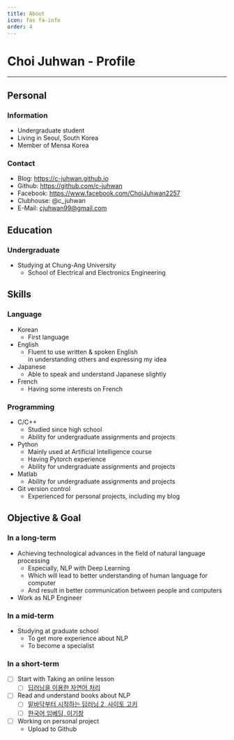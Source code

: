 ```yaml
---
title: About
icon: fas fa-info
order: 4
---
```


# **Choi Juhwan** - Profile
---
## Personal
### Information
- Undergraduate student
- Living in Seoul, South Korea
- Member of Mensa Korea

### Contact
- Blog: <https://c-juhwan.github.io>
- Github: <https://github.com/c-juhwan>
- Facebook: <https://www.facebook.com/ChoiJuhwan2257>
- Clubhouse: @c_juhwan
- E-Mail: <cjuhwan99@gmail.com>

## Education
### Undergraduate
- Studying at Chung-Ang University
  - School of Electrical and Electronics Engineering

## Skills
### Language
- Korean
  - First language
- English
  - Fluent to use written & spoken English <br>
    in understanding others and expressing my idea
- Japanese
  - Able to speak and understand Japanese slightly
- French
  - Having some interests on French

### Programming
- C/C++
  - Studied since high school
  - Ability for undergraduate assignments and projects
- Python
  - Mainly used at Artificial Intelligence course
  - Having Pytorch experience 
  - Ability for undergraduate assignments and projects
- Matlab
  - Ability for undergraduate assignments and projects
- Git version control
  - Experienced for personal projects, including my blog


## Objective & Goal
### In a long-term
- Achieving technological advances in the field of natural language processing
  - Especially, NLP with Deep Learning
  - Which will lead to better understanding of human language for computer
  - And result in better communication between people and computers
- Work as NLP Engineer

### In a mid-term
- Studying at graduate school   
  - To get more experience about NLP
  - To become a specialist

### In a short-term
- [ ] Start with Taking an online lesson
  - [ ] [딥러닝을 이용한 자연어 처리](https://www.edwith.org/deepnlp>)
- [ ] Read and understand books about NLP
  - [ ] [밑바닥부터 시작하는 딥러닝 2, 사이토 고키](http://www.kyobobook.co.kr/product/detailViewKor.laf?ejkGb=KOR&mallGb=KOR&barcode=9791162241745&orderClick=LEa&Kc=)
  - [ ] [한국어 임베딩, 이기창](http://www.kyobobook.co.kr/product/detailViewKor.laf?ejkGb=KOR&mallGb=KOR&barcode=9791161753508&orderClick=LEa&Kc=)
- [ ] Working on personal project
  -  Upload to Github
